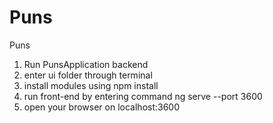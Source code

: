 # Puns

Puns

1. Run PunsApplication backend
2. enter ui folder through terminal
3. install modules using npm install
4. run front-end by entering command ng serve --port 3600
5. open your browser on localhost:3600
